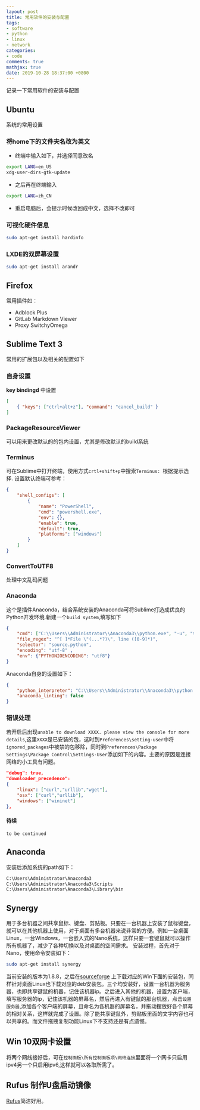 ```yaml
---
layout: post
title: 常用软件的安装与配置
tags:
- software
- python
- linux
- network
categories:
- code
comments: true
mathjax: true
date: 2019-10-28 18:37:00 +0800
---
```

记录一下常用软件的安装与配置

## Ubuntu
系统的常用设置

### 将home下的文件夹名改为英文
+ 终端中输入如下，并选择同意改名
```bash
export LANG=en_US
xdg-user-dirs-gtk-update
```
+ 之后再在终端输入
```bash
export LANG=zh_CN
```
+ 重启电脑后，会提示时候改回成中文，选择不改即可

### 可视化硬件信息
```bash
sudo apt-get install hardinfo
```

### LXDE的双屏幕设置
```bash
sudo apt-get install arandr
```

## Firefox
常用插件如：
+ Adblock Plus
+ GitLab Markdown Viewer
+ Proxy SwitchyOmega

## Sublime Text 3
常用的扩展包以及相关的配置如下

### 自身设置
**key bindingd** 中设置
```json
[
	{ "keys": ["ctrl+alt+z"], "command": "cancel_build" }
]
```

### PackageResourceViewer
可以用来更改默认的的包内设置，尤其是修改默认的build系统

### Terminus
可在Sublime中打开终端，使用方式`crtl+shift+p`中搜索`Terminus: `根据提示选择. 设置默认终端可参考：
```json
{
    "shell_configs": [
        {
            "name": "PowerShell",
            "cmd": "powershell.exe",
            "env": {},
            "enable": true,
            "default": true,
            "platforms": ["windows"]
        }
    ]
}
```

### ConvertToUTF8
处理中文乱码问题

### Anaconda
这个是插件Anaconda，结合系统安装的Anaconda可将Sublime打造成优良的Python开发环境.新建一个`build system`,填写如下
```json
{
    "cmd": ["C:\\Users\\Administrator\\Anaconda3\\python.exe", "-u", "$file"],
    "file_regex": "^[ ]*File \"(...*?)\", line ([0-9]*)",
    "selector": "source.python",
    "encoding": "utf-8" ,
    "env": {"PYTHONIOENCODING": "utf8"}
}
```
Anaconda自身的设置如下：
```json
{
	"python_interpreter": "C:\\Users\\Administrator\\Anaconda3\\python.exe",
	"anaconda_linting": false
}
```

### 错误处理
若开启后出现`unable to download XXXX. please view the console for more details`,这里`XXXX`是已安装的包，这时到`Preferences\setting-user`中将`ignored_packages`中被禁的包移除，同时到`Preferences\Package Settings\Package Control\Settings-User`添加如下的内容。主要的原因是连接网络的小工具有问题。
```json
"debug": true,
"downloader_precedence":
{
	"linux": ["curl","urllib","wget"],
	"osx": ["curl","urllib"],
	"windows": ["wininet"]
},
```

#### 待续
`to be continued`

## Anaconda

安装后添加系统的path如下：
```bash
C:\Users\Administrator\Anaconda3
C:\Users\Administrator\Anaconda3\Scripts
C:\Users\Administrator\Anaconda3\Library\bin
```

## Synergy
用于多台机器之间共享鼠标、键盘、剪贴板。只要在一台机器上安装了鼠标键盘，就可以在其他机器上使用，对于桌面有多台机器来说非常的方便。例如一台桌面Linux，一台Windows，一台嵌入式的Nano系统，这样只要一套键鼠就可以操作所有机器了，减少了各种切换以及对桌面的空间需求。
安装过程，首先对于Nano，使用命令安装如下：
```bash
sudo apt-get install synergy
```
当前安装的版本为1.8.8，之后在[sourceforge](https://sourceforge.net/projects/synergy-stable-builds/files/v1.8.8-stable/) 上下载对应的Win下面的安装包，同样针对桌面Linux也下载对应的deb安装包。三个均安装好，设置一台机器为服务器，也即共享键鼠的机器，记住该机器ip。之后进入其他的机器，设置为客户端，填写服务器的ip，记住该机器的屏幕名，然后再进入有键鼠的那台机器，点击`设置服务器`,添加各个客户端的屏幕，且命名为各机器的屏幕名，并拖动摆放好各个屏幕的相对关系，这样就完成了设置。除了能共享键鼠外，剪贴板里面的文字内容也可以共享的。而文件拖拽复制功能Linux下不支持还是有点遗憾。

## Win 10双网卡设置
将两个网线接好后，可在`控制面板\所有控制面板项\网络连接`里面将一个网卡只启用ipv4另一个只启用ipv6,这样就可以各取所需了。

## Rufus 制作U盘启动镜像
[Rufus](https://rufus.ie/)简洁好用。



